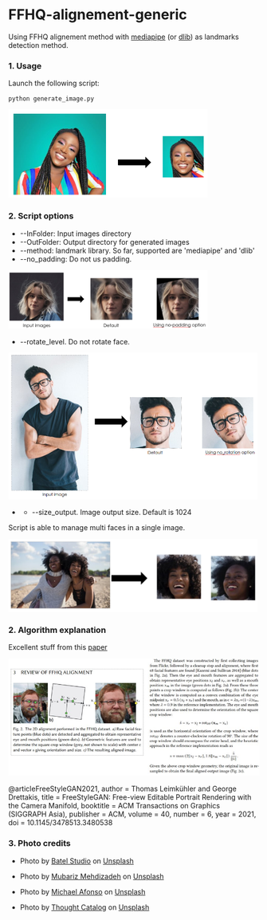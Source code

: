 # FFHQ-alignement-generic
Using FFHQ alignement method with [mediapipe](https://google.github.io/mediapipe/solutions/face_mesh.html) (or [dlib](http://dlib.net/face_landmark_detection.py.html)) as landmarks detection method.



### 1. Usage
Launch the following script:
```
python generate_image.py
```

<img src="imgs/align1.png" width=400px>

### 2. Script options

* --InFolder: Input images directory
* --OutFolder: Output directory for generated images
* --method: landmark library. So far, supported are 'mediapipe' and 'dlib'
* --no_padding: Do not us padding.

<img src="imgs/align3.png" width=400px>

* --rotate_level. Do not rotate face.

<img src="imgs/align2.png" width=500px>

* * --size_output. Image output size. Default is 1024


Script is able to manage multi faces in a single image.

<img src="imgs/align4.png" width=500px>

### 2. Algorithm explanation
Excellent stuff from this [paper](https://arxiv.org/abs/2109.09378)


<img src="imgs/publi.png" width=700px>

@articleFreeStyleGAN2021, author = Thomas Leimkühler and George Drettakis, title = FreeStyleGAN: Free-view Editable Portrait Rendering with the
Camera Manifold, booktitle = ACM Transactions on Graphics (SIGGRAPH Asia), publisher = ACM, volume = 40, number = 6, year = 2021, doi = 10.1145/3478513.3480538


### 3. Photo credits
* Photo by <a href="https://unsplash.com/@batelstudios?utm_source=unsplash&utm_medium=referral&utm_content=creditCopyText">Batel Studio</a> on <a href="https://unsplash.com/@batelstudios?utm_source=unsplash&utm_medium=referral&utm_content=creditCopyText">Unsplash</a>

* Photo by <a href="https://unsplash.com/@mehdizadeh?utm_source=unsplash&utm_medium=referral&utm_content=creditCopyText">Mubariz Mehdizadeh</a> on <a href="https://unsplash.com/?utm_source=unsplash&utm_medium=referral&utm_content=creditCopyText">Unsplash</a>

* Photo by <a href="https://unsplash.com/@mafonso?utm_source=unsplash&utm_medium=referral&utm_content=creditCopyText">Michael Afonso</a> on <a href="https://unsplash.com/?utm_source=unsplash&utm_medium=referral&utm_content=creditCopyText">Unsplash</a>

* Photo by <a href="https://unsplash.com/@thoughtcatalog?utm_source=unsplash&utm_medium=referral&utm_content=creditCopyText">Thought Catalog</a> on <a href="https://unsplash.com/?utm_source=unsplash&utm_medium=referral&utm_content=creditCopyText">Unsplash</a>
  
  

  




